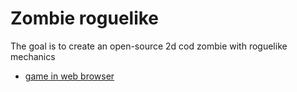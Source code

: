 # Zombie roguelike

The goal is to create an open-source 2d cod zombie with roguelike mechanics

* [game in web browser](https://berlingoqc.github.io/public/cod-zombie-2d-clone/)